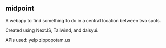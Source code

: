 ## midpoint

A webapp to find something to do in a central location between two spots.

Created using NextJS, Tailwind, and daisyui.

APIs used:
yelp
zippopotam.us